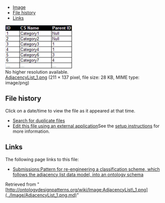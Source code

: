 * [Image](../Image/AdjacencyList_1.png.md#file)
* [File history](../Image/AdjacencyList_1.png.md#filehistory)
* [Links](../Image/AdjacencyList_1.png.md#filelinks)

[![Image:AdjacencyList 1.png](../images/7/7a/AdjacencyList_1.png)](../images/7/7a/AdjacencyList_1.png)  
No higher resolution available.  
[AdjacencyList\_1.png](../images/7/7a/AdjacencyList_1.png)‎ (211 × 137 pixel, file size: 28 KB, MIME type: image/png)

## File history

Click on a date/time to view the file as it appeared at that time.



  
* [Search for duplicate files](http://ontologydesignpatterns.org/wiki/Special:FileDuplicateSearch/AdjacencyList_1.png "Special:FileDuplicateSearch/AdjacencyList 1.png")
* [Edit this file using an external application](http://ontologydesignpatterns.org/wiki/index.php?title=Image:AdjacencyList_1.png&action=edit&externaledit=true&mode=file "Image:AdjacencyList 1.png")See the [setup instructions](http://www.mediawiki.org/wiki/Manual:External_editors "http://www.mediawiki.org/wiki/Manual:External_editors") for more information.

## Links



The following page links to this file:


* [Submissions:Pattern for re-engineering a classification scheme, which follows the adjacency list data model, into an ontology schema](../Submissions/Pattern_for_re-engineering_a_classification_scheme,_which_follows_the_adjacency_list_data_model,_into_an_ontology_schema.md "Submissions:Pattern for re-engineering a classification scheme, which follows the adjacency list data model, into an ontology schema")


Retrieved from "[http://ontologydesignpatterns.org/wiki/Image:AdjacencyList\_1.png](../Image/AdjacencyList_1.png.md)"